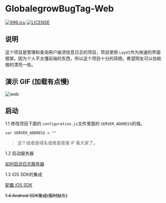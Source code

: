 # GlobalegrowBugTag-Web
[![996.icu](https://img.shields.io/badge/link-996.icu-red.svg)](https://996.icu)     [![LICENSE](https://img.shields.io/badge/license-Anti%20996-blue.svg)](https://github.com/996icu/996.ICU/blob/master/LICENSE)

## 说明

这个项目是管理和查询用户崩溃信息日志的项目，项目使用 `LayUI`作为快速的界面框架。因为个人不太懂前端的东西，所以这个项目十分的简陋。希望网友可以协助做的漂亮一些。

## 演示 GIF (加载有点慢)

![web](http://ipicimage-1251019290.coscd.myqcloud.com/2019-04-02-073138.gif)

## 启动

1.1 修改项目下面的 `configuration.js`文件里面的 `SERVER_ADDRESS`的值。

```
var SERVER_ADDRESS = ""
```

> 这个或者是域名或者是直接 iP 看大家了。

1.2 启动服务器

[如何启动日志服务器](https://github.com/globalegrowbugtag/GlobalegrowBugTag-Server)

1.3 iOS SDK的集成

[配置 iOS SDK](https://github.com/globalegrowbugtag/GlobalegrowBugTag-iOS-SDK/blob/master/README.md)

~~1.4 Android SDK集成(暂时缺失)~~
